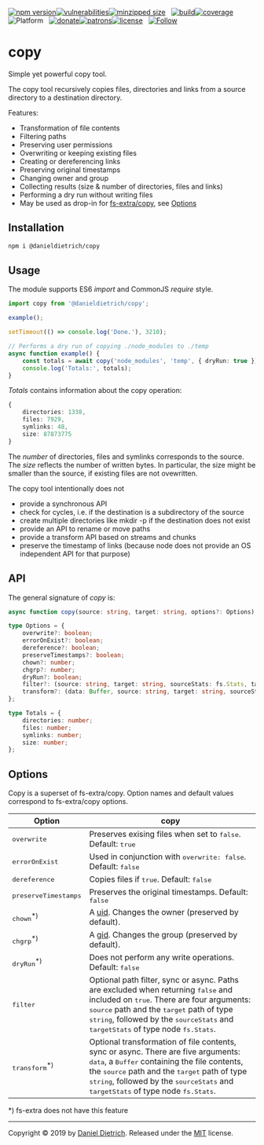 [![npm version](https://img.shields.io/npm/v/@danieldietrich/copy?logo=npm&style=flat-square)](https://www.npmjs.com/package/@danieldietrich/copy/)[![vulnerabilities](https://img.shields.io/snyk/vulnerabilities/npm/@danieldietrich/copy?style=flat-square)](https://snyk.io/test/npm/@danieldietrich/copy)[![minzipped size](https://img.shields.io/bundlephobia/minzip/@danieldietrich/copy?style=flat-square)](https://bundlephobia.com/result?p=@danieldietrich/copy@latest)
&nbsp;
[![build](https://img.shields.io/travis/danieldietrich/copy?logo=github&style=flat-square)](https://travis-ci.org/danieldietrich/copy/)[![coverage](https://img.shields.io/codecov/c/github/danieldietrich/copy?style=flat-square)](https://codecov.io/gh/danieldietrich/copy/)
&nbsp;
![Platform](https://img.shields.io/badge/platform-Node%20v10%20%28ES6%2fES2015%29-decc47?logo=TypeScript&style=flat-square)
&nbsp;
[![donate](https://img.shields.io/badge/Donate-PayPal-blue.svg?logo=paypal&style=flat-square)](https://paypal.me/danieldietrich13)[![patrons](https://img.shields.io/liberapay/patrons/danieldietrich?style=flat-square)](https://liberapay.com/danieldietrich/)[![license](https://img.shields.io/github/license/danieldietrich/copy?style=flat-square)](https://opensource.org/licenses/MIT/)
&nbsp;
[![Follow](https://img.shields.io/twitter/follow/danieldietrich?label=Follow&style=social)](https://twitter.com/danieldietrich/)

# copy

Simple yet powerful copy tool.

The copy tool recursively copies files, directories and links from a source directory to a destination directory.

Features:

* Transformation of file contents
* Filtering paths
* Preserving user permissions
* Overwriting or keeping existing files
* Creating or dereferencing links
* Preserving original timestamps
* Changing owner and group
* Collecting results (size & number of directories, files and links)
* Performing a dry run without writing files
* May be used as drop-in for [fs-extra/copy](https://github.com/jprichardson/node-fs-extra/blob/HEAD/docs/copy.md), see [Options](#options)

## Installation

```bash
npm i @danieldietrich/copy
```

## Usage

The module supports ES6 _import_ and CommonJS _require_ style.

```ts
import copy from '@danieldietrich/copy';

example();

setTimeout(() => console.log('Done.'), 3210);

// Performs a dry run of copying ./node_modules to ./temp
async function example() {
    const totals = await copy('node_modules', 'temp', { dryRun: true });
    console.log('Totals:', totals);
}
```

_Totals_ contains information about the copy operation:

```ts
{
    directories: 1338,
    files: 7929,
    symlinks: 48,
    size: 87873775
}
```

The _number_ of directories, files and symlinks corresponds to the source. The _size_ reflects the number of written bytes. In particular, the size might be smaller than the source, if existing files are not ovewritten.

The copy tool intentionally does not

* provide a synchronous API
* check for cycles, i.e. if the destination is a subdirectory of the source
* create multiple directories like mkdir -p if the destination does not exist
* provide an API to rename or move paths
* provide a transform API based on streams and chunks
* preserve the timestamp of links (because node does not provide an OS independent API for that purpose)

## API

The general signature of _copy_ is:

```ts
async function copy(source: string, target: string, options?: Options): Promise<Totals>;

type Options = {
    overwrite?: boolean;
    errorOnExist?: boolean;
    dereference?: boolean;
    preserveTimestamps?: boolean;
    chown?: number;
    chgrp?: number;
    dryRun?: boolean;
    filter?: (source: string, target: string, sourceStats: fs.Stats, targetStats: fs.Stats | undefined) => boolean | Promise<boolean>;
    transform?: (data: Buffer, source: string, target: string, sourceStats: fs.Stats, targetStats: fs.Stats | undefined) => Buffer | Promise<Buffer>;
};

type Totals = {
    directories: number;
    files: number;
    symlinks: number;
    size: number;
};
```

## Options

Copy is a superset of fs-extra/copy. Option names and default values correspond to fs-extra/copy options.

| Option | copy|
| -- | -- |
| <tt>overwrite</tt> | Preserves exising files when set to <tt>false</tt>. Default: <tt>true</tt> |
| <tt>errorOnExist</tt> | Used in conjunction with <tt>overwrite: false</tt>. Default: <tt>false</tt> |
| <tt>dereference</tt> | Copies files if <tt>true</tt>. Default: <tt>false</tt> |
| <tt>preserveTimestamps</tt> | Preserves the original timestamps. Default: <tt>false</tt> |
| <tt>chown</tt><sup>*)</sup> | A [uid](https://en.wikipedia.org/wiki/User_identifier). Changes the owner (preserved by default). |
| <tt>chgrp</tt><sup>*)</sup> | A [gid](https://en.wikipedia.org/wiki/Group_identifier). Changes the group (preserved by default). |
| <tt>dryRun</tt><sup>*)</sup> | Does not perform any write operations. Default: <tt>false</tt> |
| <tt>filter</tt> | Optional path filter, sync or async. Paths are excluded when returning <tt>false</tt> and included on <tt>true</tt>. There are four arguments: <tt>source</tt> path and the <tt>target</tt> path of type <tt>string</tt>, followed by the <tt>sourceStats</tt> and <tt>targetStats</tt> of type node <tt>fs.Stats</tt>. |
| <tt>transform</tt><sup>*)</sup> | Optional transformation of file contents, sync or async. There are five arguments: <tt>data</tt>, a <tt>Buffer</tt> containing the file contents, the <tt>source</tt> path and the <tt>target</tt> path of type <tt>string</tt>, followed by the <tt>sourceStats</tt> and <tt>targetStats</tt> of type node <tt>fs.Stats</tt>. |

*) fs-extra does not have this feature

---

Copyright &copy; 2019 by [Daniel Dietrich](cafebab3@gmail.com). Released under the [MIT](https://opensource.org/licenses/MIT/) license.